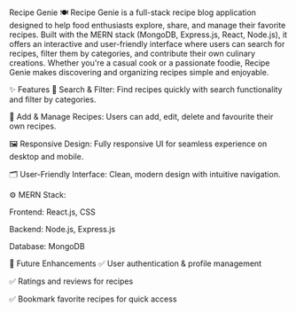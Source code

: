Recipe Genie 🍽️
Recipe Genie is a full-stack recipe blog application designed to help food enthusiasts explore, share, and manage their favorite recipes. Built with the MERN stack (MongoDB, Express.js, React, Node.js), it offers an interactive and user-friendly interface where users can search for recipes, filter them by categories, and contribute their own culinary creations. Whether you're a casual cook or a passionate foodie, Recipe Genie makes discovering and organizing recipes simple and enjoyable.

✨ Features
🔎 Search & Filter: Find recipes quickly with search functionality and filter by categories.

📝 Add & Manage Recipes: Users can add, edit, delete and favourite their own recipes.

🖼️ Responsive Design: Fully responsive UI for seamless experience on desktop and mobile.

🗂️ User-Friendly Interface: Clean, modern design with intuitive navigation.

⚙️ MERN Stack:

Frontend: React.js, CSS

Backend: Node.js, Express.js

Database: MongoDB

📌 Future Enhancements
✅ User authentication & profile management

✅ Ratings and reviews for recipes

✅ Bookmark favorite recipes for quick access
